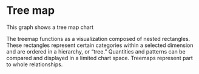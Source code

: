 # Tree map

This graph shows a tree map chart

The treemap functions as a visualization composed of nested rectangles. These rectangles represent certain categories within a selected dimension and are ordered in a hierarchy, or “tree.” Quantities and patterns can be compared and displayed in a limited chart space. Treemaps represent part to whole relationships.
